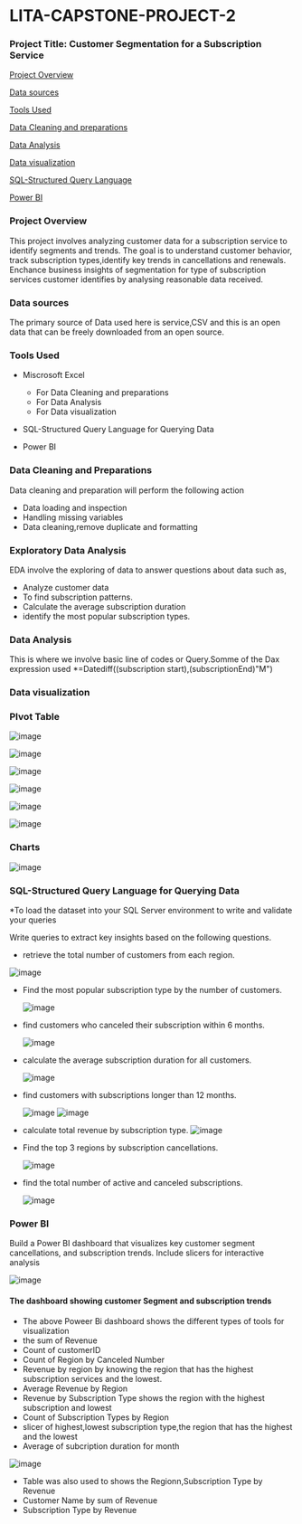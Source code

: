 # LITA-CAPSTONE-PROJECT-2


### Project Title: Customer Segmentation for a Subscription Service


[Project Overview](#project-overview)


[Data sources](#data-sources)


[Tools Used](#tools-used)


[Data Cleaning and preparations](#data-cleaning-and-preparations)


[Data Analysis](#data-analysis)


[Data visualization](#data-visualization)


[SQL-Structured Query Language](#sql-structured-query-language)


[Power BI](#power-bi)






### Project Overview
This project involves analyzing customer data for a subscription service to identify segments and trends. The goal is to understand customer behavior, track subscription types,identify key trends in cancellations and renewals. Enchance business insights of segmentation for type of subscription services customer identifies by analysing reasonable data received.

### Data sources
The primary source of Data used here is service,CSV and this is an open data that can be freely downloaded from an open source.

### Tools Used

* Miscrosoft Excel
    * For Data Cleaning and preparations
    * For Data Analysis
    * For Data visualization

* SQL-Structured Query Language for Querying Data

* Power BI

### Data Cleaning and Preparations 
Data cleaning and preparation will perform the following action
* Data loading and inspection
* Handling missing variables
* Data cleaning,remove duplicate and formatting

 ### Exploratory Data Analysis
 EDA involve the exploring of data to answer questions about data such as,
 * Analyze customer data 
 * To find subscription patterns.
 * Calculate the average subscription duration 
 * identify the most popular subscription types.

### Data Analysis
This is where we involve basic line of codes or Query.Somme of the Dax expression used
*=Datediff((subscription start),(subscriptionEnd)"M")

### Data visualization


### PIvot Table

 
![image](https://github.com/user-attachments/assets/bf88432d-a043-48e6-bcdc-49c4b157735e)

 
![image](https://github.com/user-attachments/assets/a0fd60ae-2253-4282-88b7-ab1597b7f1d4)

 
![image](https://github.com/user-attachments/assets/ae7d2cbf-98be-467b-8618-104dadc628d6)


![image](https://github.com/user-attachments/assets/c167ef24-72cf-4805-82e0-7f37c85d9440)

	
![image](https://github.com/user-attachments/assets/0dd2865c-486f-4617-ae48-de4c464fe1b0)


![image](https://github.com/user-attachments/assets/b8e675ae-798b-47cf-b76b-5aad741d4e3d)



### Charts




![image](https://github.com/user-attachments/assets/a0a8b54e-61cc-457e-a271-9315e6db9909)


### SQL-Structured Query Language for Querying Data
*To load the dataset into your SQL Server environment to write and validate your queries

 Write queries to extract key insights based on the following questions.

*  retrieve the total number of customers from each region.

  ![image](https://github.com/user-attachments/assets/2e3bd414-2123-44db-a986-61ca9146cb70)

* Find the most popular subscription type by the number of customers.

  ![image](https://github.com/user-attachments/assets/5d26c7be-21c0-4721-88f9-cc101d5a02f9)


* find customers who canceled their subscription within 6 months.

  ![image](https://github.com/user-attachments/assets/ddfb3040-28d3-4f02-a857-f0c4d3d5ee6f)

* calculate the average subscription duration for all customers.

  ![image](https://github.com/user-attachments/assets/aba3751a-4264-4690-84c2-2f88934278ac)

* find customers with subscriptions longer than 12 months.

  ![image](https://github.com/user-attachments/assets/867cb784-4a70-41d7-9b6a-441779c2b788)
  ![image](https://github.com/user-attachments/assets/c32820da-40f1-4676-bbe9-599f881c6d36)

* calculate total revenue by subscription type.
  ![image](https://github.com/user-attachments/assets/534ada2c-0da8-4bdd-940b-702904c678bb)

* Find the top 3 regions by subscription cancellations.

  ![image](https://github.com/user-attachments/assets/0dcfb6b2-0d9a-46e8-946f-59aed2e7c996)

* find the total number of active and canceled subscriptions.

  ![image](https://github.com/user-attachments/assets/1d4f0151-aff3-4964-8fe6-e7f67b35237b)


###  Power BI

Build a Power BI dashboard that visualizes key customer segment cancellations, and subscription trends. Include slicers for interactive analysis



![image](https://github.com/user-attachments/assets/3c52952d-e3e9-47b7-a9a4-1a84a719e2ab)

####  The dashboard showing customer Segment and subscription trends 
* The above Poweer Bi dashboard shows the different types of tools for visualization
* the sum of Revenue 
* Count of customerID
* Count of Region by Canceled Number
* Revenue by region by knowing the region that has the highest subscription services and the lowest.
* Average Revenue by Region
* Revenue by Subscription Type shows the region with the highest subscription and lowest
* Count of Subscription Types by Region
* slicer of highest,lowest subscription type,the region that has the highest and the lowest
* Average of subcription duration for month
  


![image](https://github.com/user-attachments/assets/accf2036-333b-4d04-a2a0-236803f01b70)

* Table was also used to shows the Regionn,Subscription Type by Revenue
* Customer Name by sum of Revenue
* Subscription Type by Revenue






  





  



  




  


  

  
  












 

  



